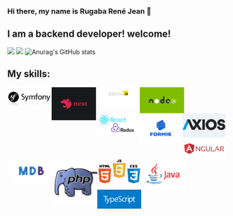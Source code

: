 ### Hi there, my name is Rugaba René Jean 👋

## I am a backend developer! welcome!
![](https://github-profile-summary-cards.vercel.app/api/cards/profile-details?username=ReneRugaba&theme=monokai)
![](https://raw.githubusercontent.com/vn7n24fzkq/github-profile-summary-cards-example/master/profile-summary-card-output/default/1-repos-per-language.svg)
![Anurag's GitHub stats](https://github-readme-stats.vercel.app/api?username=ReneRugaba&theme=calm&show_icons=true)



## My skills:
<div width="100%">
<img width="20%"  align="left" src="https://github.com/ReneRugaba/ReneRugaba/blob/main/img/SYMF.jpg"/>
<img width="20%" align="left" width="100px" src="https://github.com/ReneRugaba/ReneRugaba/blob/main/img/nest.png"/>
<img width="20%" align="left" width="130px" src="https://github.com/ReneRugaba/ReneRugaba/blob/main/img/express.png"/>
<img width="20%" align="left" width="130px" src="https://github.com/ReneRugaba/ReneRugaba/blob/main/img/0%20T6tdupZFishq1o5t.png"/>
</div>
<br>
<div style="margin:5px" width="100%">
<img align="left" width="20%" src="https://github.com/ReneRugaba/ReneRugaba/blob/main/img/REACT.png"/>
<img align="left" width="20%" src="https://github.com/ReneRugaba/ReneRugaba/blob/main/img/Formik-1.png"/>
<img align="left" width="20%" src="https://github.com/ReneRugaba/ReneRugaba/blob/main/img/axios1.png"/>
<img align="left" width="20%" src="https://github.com/ReneRugaba/ReneRugaba/blob/main/img/ANGULAR.png"/>
<img align="left" width="20%" src="https://github.com/ReneRugaba/ReneRugaba/blob/main/img/MDB.jpg"/>
</div>
<br>
<div width="100%">
<img align="left" width="20%" src="https://github.com/ReneRugaba/ReneRugaba/blob/main/img/astuces-php1.jpg"/>
<img align="left" width="20%" src="https://github.com/ReneRugaba/ReneRugaba/blob/main/img/html-css-js.jpg"/>
<img align="left" width="20%" src="https://github.com/ReneRugaba/ReneRugaba/blob/main/img/java-logo.jpg"/>
<img align="left" width="20%" src="https://github.com/ReneRugaba/ReneRugaba/blob/main/img/typescript.png"/>
</div>
